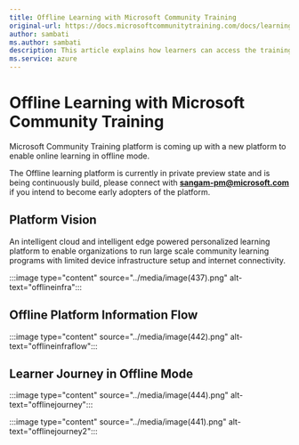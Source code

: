 ```yaml
---
title: Offline Learning with Microsoft Community Training
original-url: https://docs.microsoftcommunitytraining.com/docs/learning-in-offline-mode
author: sambati
ms.author: sambati
description: This article explains how learners can access the training content in offline mode
ms.service: azure
---
```


# Offline Learning with Microsoft Community Training

Microsoft Community Training platform is coming up with a new platform to enable online learning in offline mode.

The Offline learning platform is currently in private preview state and is being continuously build, please connect with **sangam-pm@microsoft.com** if you intend to become early adopters of the platform.

## Platform Vision

An intelligent cloud and intelligent edge powered personalized learning platform to enable organizations to run large scale community learning programs with limited device infrastructure setup and internet connectivity.

:::image type="content" source="../media/image(437).png" alt-text="offlineinfra":::

## Offline Platform Information Flow

:::image type="content" source="../media/image(442).png" alt-text="offlineinfraflow":::

## Learner Journey in Offline Mode

:::image type="content" source="../media/image(444).png" alt-text="offlinejourney":::

:::image type="content" source="../media/image(441).png" alt-text="offlinejourney2":::
